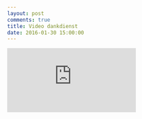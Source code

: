 ```yaml
---
layout: post
comments: true
title: Video dankdienst
date: 2016-01-30 15:00:00
---
```

<div class="container">
<iframe class="video" src="https://www.youtube.com/embed/m0U37akVBWs" frameborder="0" allowfullscreen></iframe>
</div>
